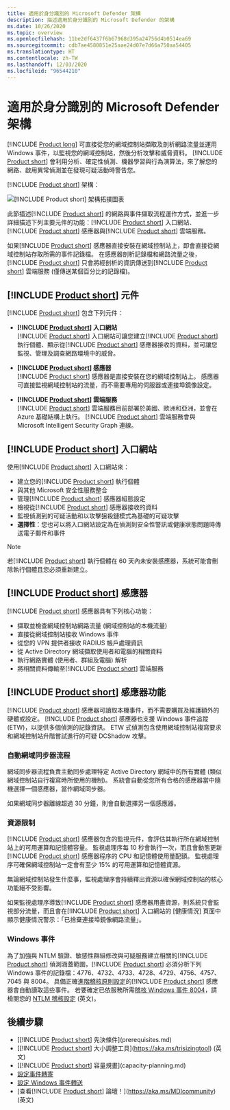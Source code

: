 ```yaml
---
title: 適用於身分識別的 Microsoft Defender 架構
description: 描述適用於身分識別的 Microsoft Defender 的架構
ms.date: 10/26/2020
ms.topic: overview
ms.openlocfilehash: 11be2df6437f6b67968d395a24756d4b0514ea69
ms.sourcegitcommit: cdb7ae4580851e25aae24d07e7d66a750aa54405
ms.translationtype: HT
ms.contentlocale: zh-TW
ms.lasthandoff: 12/03/2020
ms.locfileid: "96544210"
---
```

# <a name="microsoft-defender-for-identity-architecture"></a>適用於身分識別的 Microsoft Defender 架構

[!INCLUDE [Product long](includes/product-long.md)] 可直接從您的網域控制站擷取及剖析網路流量並運用 Windows 事件，以監視您的網域控制站，然後分析攻擊和威脅資料。 [!INCLUDE [Product short](includes/product-short.md)] 會利用分析、確定性偵測、機器學習與行為演算法，來了解您的網路、啟用異常偵測並在發現可疑活動時警告您。

[!INCLUDE [Product short](includes/product-short.md)] 架構：

![[!INCLUDE [Product short](includes/product-short.md)] 架構拓撲圖表](media/architecture-topology.png)

此節描述[!INCLUDE [Product short](includes/product-short.md)] 的網路與事件擷取流程運作方式，並進一步詳細描述下列主要元件的功能：[!INCLUDE [Product short](includes/product-short.md)] 入口網站、[!INCLUDE [Product short](includes/product-short.md)] 感應器與[!INCLUDE [Product short](includes/product-short.md)] 雲端服務。

如果[!INCLUDE [Product short](includes/product-short.md)] 感應器直接安裝在網域控制站上，即會直接從網域控制站存取所需的事件記錄檔。 在感應器剖析記錄檔和網路流量之後，[!INCLUDE [Product short](includes/product-short.md)] 只會將經剖析的資訊傳送到[!INCLUDE [Product short](includes/product-short.md)] 雲端服務 (僅傳送某個百分比的記錄檔)。

## <a name="product-short-components"></a>[!INCLUDE [Product short](includes/product-short.md)] 元件

[!INCLUDE [Product short](includes/product-short.md)] 包含下列元件：

- **[!INCLUDE [Product short](includes/product-short.md)] 入口網站**  
[!INCLUDE [Product short](includes/product-short.md)] 入口網站可讓您建立[!INCLUDE [Product short](includes/product-short.md)] 執行個體、顯示從[!INCLUDE [Product short](includes/product-short.md)] 感應器接收的資料，並可讓您監視、管理及調查網路環境中的威脅。

- **[!INCLUDE [Product short](includes/product-short.md)] 感應器**  
[!INCLUDE [Product short](includes/product-short.md)] 感應器是直接安裝在您的網域控制站上。 感應器可直接監視網域控制站的流量，而不需要專用的伺服器或連接埠鏡像設定。
- **[!INCLUDE [Product short](includes/product-short.md)] 雲端服務**  
[!INCLUDE [Product short](includes/product-short.md)] 雲端服務目前部署於美國、歐洲和亞洲，並會在 Azure 基礎結構上執行。 [!INCLUDE [Product short](includes/product-short.md)] 雲端服務會與 Microsoft Intelligent Security Graph 連線。

## <a name="product-short-portal"></a>[!INCLUDE [Product short](includes/product-short.md)] 入口網站

使用[!INCLUDE [Product short](includes/product-short.md)] 入口網站來：

- 建立您的[!INCLUDE [Product short](includes/product-short.md)] 執行個體
- 與其他 Microsoft 安全性服務整合
- 管理[!INCLUDE [Product short](includes/product-short.md)] 感應器組態設定
- 檢視從[!INCLUDE [Product short](includes/product-short.md)] 感應器接收的資料
- 監視偵測到的可疑活動和以攻擊狙殺鏈模式為基礎的可疑攻擊
- **選擇性**：您也可以將入口網站設定為在偵測到安全性警訊或健康狀態問題時傳送電子郵件和事件

> [!NOTE]
> 若[!INCLUDE [Product short](includes/product-short.md)] 執行個體在 60 天內未安裝感應器，系統可能會刪除執行個體且您必須重新建立。

## <a name="product-short-sensor"></a>[!INCLUDE [Product short](includes/product-short.md)] 感應器

[!INCLUDE [Product short](includes/product-short.md)] 感應器具有下列核心功能：

- 擷取並檢查網域控制站網路流量 (網域控制站的本機流量)
- 直接從網域控制站接收 Windows 事件
- 從您的 VPN 提供者接收 RADIUS 帳戶處理資訊
- 從 Active Directory 網域擷取使用者和電腦的相關資料
- 執行網路實體 (使用者、群組及電腦) 解析
- 將相關資料傳輸至[!INCLUDE [Product short](includes/product-short.md)] 雲端服務

## <a name="product-short-sensor-features"></a>[!INCLUDE [Product short](includes/product-short.md)] 感應器功能

[!INCLUDE [Product short](includes/product-short.md)] 感應器可讀取本機事件，而不需要購買及維護額外的硬體或設定。 [!INCLUDE [Product short](includes/product-short.md)] 感應器也支援 Windows 事件追蹤 (ETW)，以提供多個偵測的記錄資訊。 ETW 式偵測包含使用網域控制站複寫要求和網域控制站升階嘗試進行的可疑 DCShadow 攻擊。

### <a name="domain-synchronizer-process"></a>自動網域同步器流程

網域同步器流程負責主動同步處理特定 Active Directory 網域中的所有實體 (類似網域控制站自行複寫時所使用的機制)。 系統會自動從您所有合格的感應器當中隨機選擇一個感應器，當作網域同步器。

如果網域同步器離線超過 30 分鐘，則會自動選擇另一個感應器。

### <a name="resource-limitations"></a>資源限制

[!INCLUDE [Product short](includes/product-short.md)] 感應器包含的監視元件，會評估其執行所在網域控制站上的可用運算和記憶體容量。 監視處理序每 10 秒會執行一次，而且會動態更新[!INCLUDE [Product short](includes/product-short.md)] 感應器程序的 CPU 和記憶體使用量配額。 監視處理序可確保網域控制站一定會有至少 15% 的可用運算和記憶體資源。

無論網域控制站發生什麼事，監視處理序會持續釋出資源以確保網域控制站的核心功能絕不受影響。

如果監視處理序導致[!INCLUDE [Product short](includes/product-short.md)] 感應器用盡資源，則系統只會監視部分流量，而且會在[!INCLUDE [Product short](includes/product-short.md)] 入口網站的 [健康情況] 頁面中顯示健康情況警示：「已捨棄連接埠鏡像網路流量」。

### <a name="windows-events"></a>Windows 事件

為了加強與 NTLM 驗證、敏感性群組修改與可疑服務建立相關的[!INCLUDE [Product short](includes/product-short.md)] 偵測涵蓋範圍，[!INCLUDE [Product short](includes/product-short.md)] 必須分析下列 Windows 事件的記錄檔：4776、4732、4733、4728、4729、4756、4757、7045 與 8004。 具備正確[進階稽核原則設定](configure-windows-event-collection.md)的[!INCLUDE [Product short](includes/product-short.md)] 感應器會自動讀取這些事件。 若要確定已依服務所需[稽核 Windows 事件 8004](configure-windows-event-collection.md#ntlm-authentication-using-windows-event-8004)，請檢閱您的 [NTLM 稽核設定](/archive/blogs/askds/ntlm-blocking-and-you-application-analysis-and-auditing-methodologies-in-windows-7) \(英文\)。

## <a name="next-steps"></a>後續步驟

- [[!INCLUDE [Product short](includes/product-short.md)] 先決條件](prerequisites.md)
- [[!INCLUDE [Product short](includes/product-short.md)] 大小調整工具](https://aka.ms/trisizingtool) \(英文\)
- [[!INCLUDE [Product short](includes/product-short.md)] 容量規畫](capacity-planning.md)
- [設定事件轉寄](configure-event-forwarding.md)
- [設定 Windows 事件轉送](configure-event-forwarding.md)
- [查看[!INCLUDE [Product short](includes/product-short.md)] 論壇！](https://aka.ms/MDIcommunity)\(英文\)
